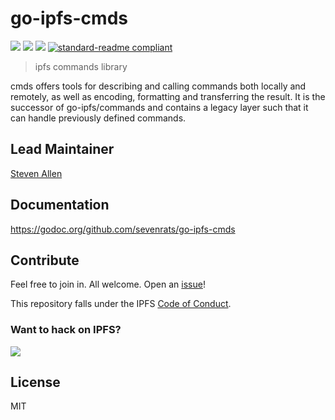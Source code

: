 # go-ipfs-cmds

[![](https://img.shields.io/badge/made%20by-Protocol%20Labs-blue.svg?style=flat-square)](http://ipn.io)
[![](https://img.shields.io/badge/project-IPFS-blue.svg?style=flat-square)](http://ipfs.io/)
[![](https://img.shields.io/badge/freenode-%23ipfs-blue.svg?style=flat-square)](http://webchat.freenode.net/?channels=%23ipfs)
[![standard-readme compliant](https://img.shields.io/badge/standard--readme-OK-green.svg?style=flat-square)](https://github.com/RichardLitt/standard-readme)

> ipfs commands library

cmds offers tools for describing and calling commands both locally and remotely, as well as encoding, formatting and transferring the result. It is the successor of go-ipfs/commands and contains a legacy layer such that it can handle previously defined commands.

## Lead Maintainer

[Steven Allen](https://github.com/Stebalien)

## Documentation

https://godoc.org/github.com/sevenrats/go-ipfs-cmds

## Contribute

Feel free to join in. All welcome. Open an [issue](https://github.com/sevenrats/go-ipfs-cmds/issues)!

This repository falls under the IPFS [Code of Conduct](https://github.com/ipfs/community/blob/master/code-of-conduct.md).

### Want to hack on IPFS?

[![](https://cdn.rawgit.com/jbenet/contribute-ipfs-gif/master/img/contribute.gif)](https://github.com/ipfs/community/blob/master/contributing.md)

## License

MIT

